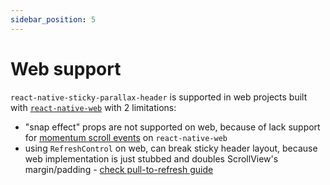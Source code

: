 ```yaml
---
sidebar_position: 5
---
```


# Web support

`react-native-sticky-parallax-header` is supported in web projects built with [`react-native-web`](https://github.com/necolas/react-native-web) with 2 limitations:

- "snap effect" props are not supported on web, because of lack support for [momentum scroll events](https://github.com/necolas/react-native-web/issues/1021) on `react-native-web`
- using `RefreshControl` on web, can break sticky header layout, because web implementation is just stubbed and doubles ScrollView's margin/padding - [check pull-to-refresh guide](../guides/pull-to-refresh.md)
